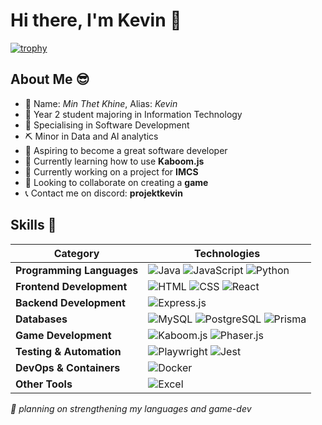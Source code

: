 # Hi there, I'm Kevin :wave:

<!--
**ProjektKevin/ProjektKevin** is a ✨ _special_ ✨ repository because its `README.md` (this file) appears on your GitHub profile.

Here are some ideas to get you started:

- 🏫 I'm currently attending Singapore Polytechnic with Information Technology major.
- 🔬 I’m currently learning advance javascript and its libraries, such as kaboom.js and express.js
- 🔭 I'm currently working on creating a zelda like game using kaboom
- 🤔 I’m looking for help with ...
- 💬 Ask me about ...
- 📫 How to reach me: ...
- 😄 Pronouns: ...
- ⚡ Fun fact: ...
-->

[![trophy](https://github-profile-trophy.vercel.app/?username=ProjektKevin)](https://github.com/ryo-ma/github-profile-trophy)

## About Me 😎
- 👀 Name: *Min Thet Khine*, Alias: *Kevin*
- 🏫 Year 2 student majoring in Information Technology
- 📗 Specialising in Software Development
- ⛏️ Minor in Data and AI analytics 
- 🔭 Aspiring to become a great software developer
- 📖 Currently learning how to use **Kaboom.js**
- 🔧 Currently working on a project for **IMCS**
- 🐺 Looking to collaborate on creating a **game**
- 📞 Contact me on discord: **projektkevin**

## Skills 💪
| **Category**            | **Technologies** |
|-------------------------|-----------------|
| **Programming Languages** | ![Java](https://img.shields.io/badge/Java-ED8B00?style=for-the-badge&logo=java&logoColor=white) ![JavaScript](https://img.shields.io/badge/JavaScript-F7DF1E?style=for-the-badge&logo=javascript&logoColor=black) ![Python](https://img.shields.io/badge/Python-3776AB?style=for-the-badge&logo=python&logoColor=white) |
| **Frontend Development** | ![HTML](https://img.shields.io/badge/HTML-E34F26?style=for-the-badge&logo=html5&logoColor=white) ![CSS](https://img.shields.io/badge/CSS-1572B6?style=for-the-badge&logo=css3&logoColor=white) ![React](https://img.shields.io/badge/React-61DAFB?style=for-the-badge&logo=react&logoColor=black) |
| **Backend Development** | ![Express.js](https://img.shields.io/badge/Express.js-404D59?style=for-the-badge&logo=express&logoColor=white) |
| **Databases** | ![MySQL](https://img.shields.io/badge/MySQL-4479A1?style=for-the-badge&logo=mysql&logoColor=white) ![PostgreSQL](https://img.shields.io/badge/PostgreSQL-336791?style=for-the-badge&logo=postgresql&logoColor=white) ![Prisma](https://img.shields.io/badge/Prisma-2D3748?style=for-the-badge&logo=prisma&logoColor=white) |
| **Game Development** | ![Kaboom.js](https://img.shields.io/badge/Kaboom.js-FC440F?style=for-the-badge) ![Phaser.js](https://img.shields.io/badge/Phaser.js-2B2B2B?style=for-the-badge) |
| **Testing & Automation** | ![Playwright](https://img.shields.io/badge/Playwright-45BA76?style=for-the-badge&logo=playwright&logoColor=white) ![Jest](https://img.shields.io/badge/Jest-C21325?style=for-the-badge&logo=jest&logoColor=white) |
| **DevOps & Containers** | ![Docker](https://img.shields.io/badge/Docker-2496ED?style=for-the-badge&logo=docker&logoColor=white) |
| **Other Tools** | ![Excel](https://img.shields.io/badge/Excel-217346?style=for-the-badge&logo=microsoft-excel&logoColor=white) |

  
*📍 planning on strengthening my languages and game-dev*
